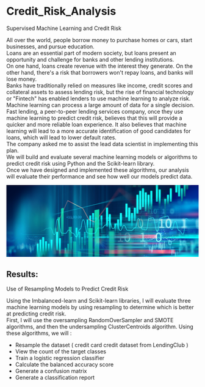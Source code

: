 # Credit_Risk_Analysis
Supervised Machine Learning and Credit Risk

All over the world, people borrow money to purchase homes or cars, start businesses, and pursue education.<br> Loans are an essential part of modern society, but loans present an opportunity and challenge for banks and other lending institutions.<br> On one hand, loans create revenue with the interest they generate. On the other hand, there's a risk that borrowers won't repay loans, and banks will lose money.<br> Banks have traditionally relied on measures like income, credit scores and collateral assets to assess lending risk, but the rise of financial technology or "Fintech" has enabled lenders to use machine learning to analyze risk.<br> Machine learning can process a large amount of data for a single decision.<br>
Fast lending, a peer-to-peer lending services company, once they use machine learning to predict credit risk, believes that this will provide a quicker and more reliable loan experience. It also believes that machine learning will lead to a more accurate identification of good candidates for loans, which will lead to lower default rates.<br>
The company asked me to assist the lead data scientist in implementing this plan.<br> We will build and evaluate several machine learning models or algorithms to predict credit risk using Python and the Scikit-learn library.<br>
Once we have designed and implemented these algorithms, our analysis will evaluate their performance and see how well our models predict data.<br>




![This is an image](https://github.com/MilosPopov007/Credit_Risk_Analysis/blob/main/Resources/FRMP_Market_small.jpg)


## Results:

Use of Resampling Models to Predict Credit Risk
  
Using the Imbalanced-learn and Scikit-learn libraries, I will evaluate three machine learning models by using resampling to determine which is better at predicting credit risk.<br> First, I will use the oversampling RandomOverSampler and SMOTE algorithms, and then the undersampling ClusterCentroids algorithm. Using these algorithms, we will :
* Resample the dataset (  credit card credit dataset from LendingClub )
* View the count of the target classes
* Train a logistic regression classifier
* Calculate the balanced accuracy score
* Generate a confusion matrix
* Generate a classification report
